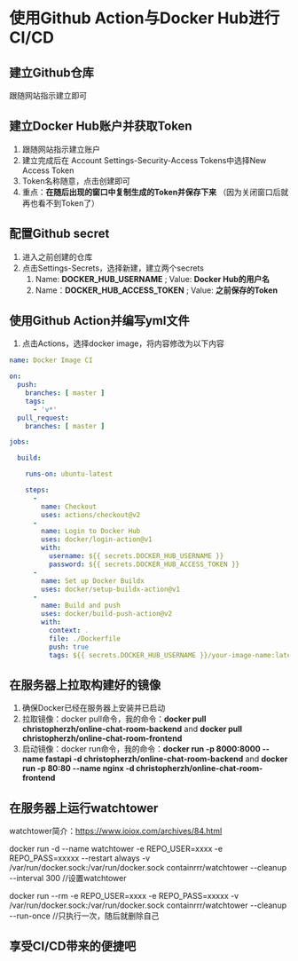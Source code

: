 # 使用Github Action与Docker Hub进行CI/CD
## 建立Github仓库
跟随网站指示建立即可
## 建立Docker Hub账户并获取Token
1. 跟随网站指示建立账户
2. 建立完成后在 Account Settings-Security-Access Tokens中选择New Access Token
3. Token名称随意，点击创建即可
4. 重点：**在随后出现的窗口中复制生成的Token并保存下来** （因为关闭窗口后就再也看不到Token了）
## 配置Github secret
1. 进入之前创建的仓库
2. 点击Settings-Secrets，选择新建，建立两个secrets
   1. Name: **DOCKER_HUB_USERNAME** ; Value: **Docker Hub的用户名**
   2. Name：**DOCKER_HUB_ACCESS_TOKEN** ; Value: **之前保存的Token**
## 使用Github Action并编写yml文件
1. 点击Actions，选择docker image，将内容修改为以下内容
```yml
name: Docker Image CI

on:
  push:
    branches: [ master ]
    tags:
      - 'v*'
  pull_request:
    branches: [ master ]

jobs:

  build:

    runs-on: ubuntu-latest

    steps:
      -
        name: Checkout 
        uses: actions/checkout@v2
      -
        name: Login to Docker Hub
        uses: docker/login-action@v1
        with:
          username: ${{ secrets.DOCKER_HUB_USERNAME }}
          password: ${{ secrets.DOCKER_HUB_ACCESS_TOKEN }}
      -
        name: Set up Docker Buildx
        uses: docker/setup-buildx-action@v1
      -
        name: Build and push
        uses: docker/build-push-action@v2
        with:
          context: .
          file: ./Dockerfile
          push: true
          tags: ${{ secrets.DOCKER_HUB_USERNAME }}/your-image-name:latest
```

## 在服务器上拉取构建好的镜像
1. 确保Docker已经在服务器上安装并已启动
2. 拉取镜像：docker pull命令，我的命令：**docker pull christopherzh/online-chat-room-backend** and **docker pull christopherzh/online-chat-room-frontend**
3. 启动镜像：docker run命令，我的命令：**docker run -p 8000:8000 --name fastapi -d christopherzh/online-chat-room-backend** and **docker run -p 80:80 --name nginx -d christopherzh/online-chat-room-frontend**
## 在服务器上运行watchtower
watchtower简介：https://www.ioiox.com/archives/84.html

docker run -d --name watchtower -e REPO_USER=xxxx -e REPO_PASS=xxxxx --restart always -v /var/run/docker.sock:/var/run/docker.sock containrrr/watchtower --cleanup --interval 300 //设置watchtower

docker run --rm -e REPO_USER=xxxx -e REPO_PASS=xxxxx  -v /var/run/docker.sock:/var/run/docker.sock containrrr/watchtower --cleanup --run-once //只执行一次，随后就删除自己
## 享受CI/CD带来的便捷吧
